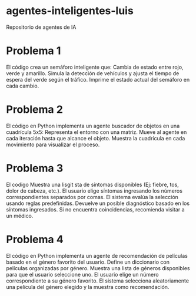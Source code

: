# agentes-inteligentes-luis
Repositorio de agentes de IA

# Problema 1 
El código crea un semáforo inteligente que:
    Cambia de estado entre rojo, verde y amarillo.
    Simula la detección de vehículos y ajusta el tiempo de espera del verde según el tráfico.
    Imprime el estado actual del semáforo en cada cambio.

# Problema 2
El código en Python implementa un agente buscador de objetos en una cuadrícula 5x5:
    Representa el entorno con una matriz.
    Mueve al agente en cada iteración hasta que alcance el objeto.
    Muestra la cuadrícula en cada movimiento para visualizar el proceso.

# Problema 3 
El codigo Muestra una lisgit sta de síntomas disponibles (Ej: fiebre, tos, dolor de cabeza, etc.).
    El usuario elige síntomas ingresando los números correspondientes separados por comas.
    El sistema evalúa la selección usando reglas predefinidas.
    Devuelve un posible diagnóstico basado en los síntomas ingresados.
    Si no encuentra coincidencias, recomienda visitar a un médico.

# Problema 4 
El código en Python implementa un agente de recomendación de películas basado en el género favorito del usuario.
    Define un diccionario con películas organizadas por género.
    Muestra una lista de géneros disponibles para que el usuario seleccione uno.
    El usuario elige un número correspondiente a su género favorito.
    El sistema selecciona aleatoriamente una película del género elegido y la muestra como recomendación.